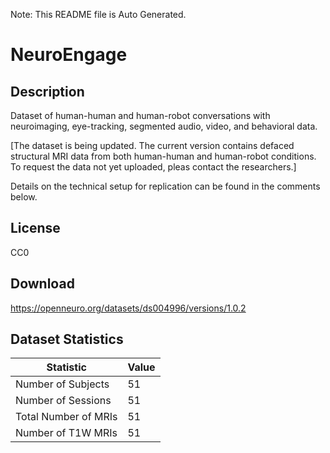Note: This README file is Auto Generated.

# NeuroEngage

## Description

Dataset of human-human and human-robot conversations with neuroimaging, eye-tracking, segmented audio, video, and behavioral data.

[The dataset is being updated. The current version contains defaced structural MRI data from both human-human and human-robot conditions. To request the data not yet uploaded, pleas contact the researchers.]

Details on the technical setup for replication can be found in the comments below.


## License

CC0

## Download

https://openneuro.org/datasets/ds004996/versions/1.0.2

## Dataset Statistics

| Statistic | Value |
| --- | --- |
| Number of Subjects | 51 |
| Number of Sessions | 51 |
| Total Number of MRIs | 51 |
| Number of T1W MRIs | 51 |

